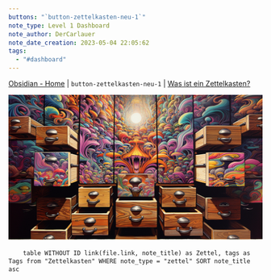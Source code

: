 ```yaml
---
buttons: "`button-zettelkasten-neu-1`"
note_type: Level 1 Dashboard
note_author: DerCarlauer
note_date_creation: 2023-05-04 22:05:62
tags:
  - "#dashboard"
---
```


[Obsidian - Home](../Obsidian%20Vault%20Administration/Obsidian%20-%20Home.md) | `button-zettelkasten-neu-1` | [Was ist ein Zettelkasten?](https://de.wikipedia.org/wiki/Zettelkasten)

![zettelkasten psychodelisch](../Obsidian%20Vault%20Administration/Obsidian%20-%20Bilder/zettelkasten%20psychodelisch.png)
```dataview
	table WITHOUT ID link(file.link, note_title) as Zettel, tags as Tags from "Zettelkasten" WHERE note_type = "zettel" SORT note_title asc
```


